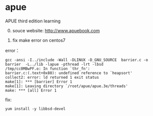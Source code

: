 # apue
APUE third edition learning

0. souce website: http://www.apuebook.com

1. fix make error on centos7

error：
```shell
gcc -ansi -I../include -Wall -DLINUX -D_GNU_SOURCE  barrier.c -o barrier  -L../lib -lapue -pthread -lrt -lbsd
/tmp/cc0MBwPF.o: In function `thr_fn':
barrier.c:(.text+0x80): undefined reference to `heapsort'
collect2: error: ld returned 1 exit status
make[1]: *** [barrier] Error 1
make[1]: Leaving directory `/root/apue/apue.3e/threads'
make: *** [all] Error 1
```
fix:
```shell
yum install -y libbsd-devel
```
